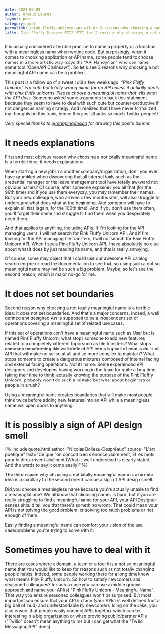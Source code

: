 ```yaml
---
date: 2021-06-09
author: Arnaud Lauret
layout: post
category: post
permalink: /pink-fluffy-unicorn-api-wtf-or-3-reasons-why-choosing-a-not-meaningful-API-name-can-be-a-problem/
title: Pink Fluffy Unicorn API? WTF? (or 3 reasons why choosing a not meaningful API name can be a problem)
---
```


It is usually considered a terrible practice to name a property or a function with a meaningless name when writing code.
But surprisingly, when it comes to choosing application or API name, some people tend to choose names in a more artistic way (says the "API Handyman" who can name some tool "OpenAPI Chainsaw").
So let's see 3 reasons why choosing a not meaningful API name can be a problem.

<!--more-->

This post is a follow up of a tweet I did a few weeks ago: _"Pink Fluffy Unicorn" is a cute but totally wrong name for an API unless it actually deals with pink fluffy unicorns. Please choose a meaningful name that tells what the API does_.
Someone asked some arguments to back this statement because they seem to have to deal with such cute but counter-productive if not dangerous naming strategy.
And I realized that I have never formalized my thoughts on this topic, hence this post (thanks so much Twitter people!) 

_Very special thanks to [@mrlapingdesign](https://twitter.com/mrlapindesign) for drawing this post's banner._

# It needs explanations

First and most obvious reason why choosing a not totally meaningful name is a terrible idea: it needs explanations.

When starting a new job in a another company/organization, don't you ever have grumbled when discovering that all internal tools such as the credential manager or the leave management tool have totally awkward not obvious names?
Of course, after someone explained you all that (for the 99th time) and if you use them everyday, you may remember their names.
But your new colleague, who arrived a few months later, will also struggle to understand what does what at the beginning.
And someone will have to explain all that (again, for the 100th time).
And if you don't use them often, you'll forget their name and struggle to find them when you desperately need them.

And that applies to anything, including APIs.
If I'm looking for the API managing users, I will not search for Pink Fluffy Unicorn API.
And if I'm looking for the API managing file transfers, I will not search for Blue Fluffy Unicorn API.
When I see a Pink Fluffy Unicorn API, I have absolutely no clue about what it does by just reading its name, and that is really annoying.

Of course, some may object that I could use our awesome API catalog search engine or read the documentation to see that, so using such a not so meaningful name may not be such a big problem.
Maybe, so let's see the second reason, which is major no-go for me.

# It does not set boundaries

Second reason why choosing a not totally meaningful name is a terrible idea: it does not set boundaries.
And that's a major concerns.
Indeed, a well defined and designed API is supposed to be a independent set of operations covering a meaningful set of related use cases.

If this set of operations don't have a meaningful name such as User but is named Pink Fluffy Unicorn, what stops someone to add new features related to a completely different topic such as file transfers?
What stops someone transforming this well defined API into a big ball of mud, a do-it-all API that will make no sense at all and be more complex to maintain?
What stops someone to create a dangerous mixtures composed of internal facing and external facing operations.
Not its name.
Some experienced API designers and developers having working in the team for quite a long time, taking their time to think, actually knowing the purpose of the Pink Fluffly Unicorn, probably won't do such a mistake but what about beginners or people in a rush?

Using a meaningful name creates boundaries that will make most people think twice before adding new features into an API while a meaningless name will open doors to anything.

# It is possibly a sign of API design smell

{% include quote.html 
    author="Nicolas Boileau-Despréaux"
    source="L'art poétique"
    text="Ce que l'on conçoit bien s’énonce clairement, Et les mots pour le dire arrivent aisément (What is well understood is clearly stated, And the words to say it come easily)" %}

The third reason why choosing a not totally meaningful name is a terrible idea is a corollary to the second one: it can be a sign of API design smell.

Did you choose a meaningless name because you're actually unable to find a meaningful one?
We all know that choosing names is hard, but if you are really struggling to find a meaningful name for your API, your API Designer senses should tell you that there's something wrong. 
That could mean your API is not solving the good problem, or solving too much problems or not enough of them.

Easily finding a meaningful name can comfort your vision of the use case/problems you're trying to solve with it.

# Sometimes you have to deal with it

There are cases where a domain, a team or a tool has a not so meaningful name that you would like to keep for reasons such as not totally changing people habits.
Indeed, some people working there for a long time know what means Pink Fluffy Unicorn.
So how to satisfy newcomers and seasoned colleagues?
In such a case you can use a middle ground approach and name your API(s) "Pink Fluffy Unicorn - Meaningful Name".
That way you ensure seasoned colleagues won't be surprised.
But most important you ensure that your API surface (your APIs) is well defined (not a big ball of mud) and understandable by newcomers.
Icing on the cake, you also ensure that people easily connect APIs together which can be interesting in a big organization or when providing public/partner APIs ("Twilio" doesn't mean anything to me but I can get what the "Twilio Messaging API" does).
